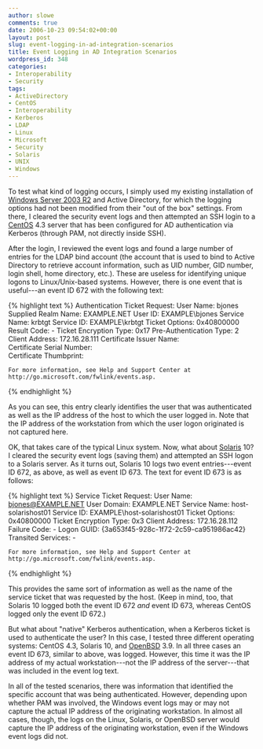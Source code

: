 ```yaml
---
author: slowe
comments: true
date: 2006-10-23 09:54:02+00:00
layout: post
slug: event-logging-in-ad-integration-scenarios
title: Event Logging in AD Integration Scenarios
wordpress_id: 348
categories:
- Interoperability
- Security
tags:
- ActiveDirectory
- CentOS
- Interoperability
- Kerberos
- LDAP
- Linux
- Microsoft
- Security
- Solaris
- UNIX
- Windows
---
```


To test what kind of logging occurs, I simply used my existing installation of [Windows Server 2003 R2](http://www.microsoft.com/windowsserver2003/default.mspx) and Active Directory, for which the logging options had not been modified from their "out of the box" settings. From there, I cleared the security event logs and then attempted an SSH login to a [CentOS](http://www.centos.org/) 4.3 server that has been configured for AD authentication via Kerberos (through PAM, not directly inside SSH).

After the login, I reviewed the event logs and found a large number of entries for the LDAP bind account (the account that is used to bind to Active Directory to retrieve account information, such as UID number, GID number, login shell, home directory, etc.). These are useless for identifying unique logons to Linux/Unix-based systems. However, there is one event that is useful---an event ID 672 with the following text:

{% highlight text %}
    Authentication Ticket Request:
     	User Name:		bjones
     	Supplied Realm Name:	EXAMPLE.NET
     	User ID:			EXAMPLE\bjones
     	Service Name:		krbtgt
     	Service ID:		EXAMPLE\krbtgt
     	Ticket Options:		0x40800000
     	Result Code:		-
     	Ticket Encryption Type:	0x17
     	Pre-Authentication Type:	2
     	Client Address:		172.16.28.111
     	Certificate Issuer Name:	
     	Certificate Serial Number:	
     	Certificate Thumbprint:	
    
    For more information, see Help and Support Center at 
    http://go.microsoft.com/fwlink/events.asp.
{% endhighlight %}

As you can see, this entry clearly identifies the user that was authenticated as well as the IP address of the host to which the user logged in. Note that the IP address of the workstation from which the user logon originated is not captured here.

OK, that takes care of the typical Linux system. Now, what about [Solaris](http://www.sun.com/software/solaris/) 10? I cleared the security event logs (saving them) and attempted an SSH logon to a Solaris server. As it turns out, Solaris 10 logs two event entries---event ID 672, as above, as well as event ID 673. The text for event ID 673 is as follows:

{% highlight text %}
    Service Ticket Request:
     	User Name:		bjones@EXAMPLE.NET
     	User Domain:		EXAMPLE.NET
     	Service Name:		host-solarishost01
     	Service ID:		EXAMPLE\host-solarishost01
     	Ticket Options:		0x40800000
     	Ticket Encryption Type:	0x3
     	Client Address:		172.16.28.112
     	Failure Code:		-
     	Logon GUID:		{3a653f45-928c-1f72-2c59-ca951986ac42}
     	Transited Services:	-
    
    For more information, see Help and Support Center at 
    http://go.microsoft.com/fwlink/events.asp.
{% endhighlight %}

This provides the same sort of information as well as the name of the service ticket that was requested by the host. (Keep in mind, too, that Solaris 10 logged both the event ID 672 _and_ event ID 673, whereas CentOS logged only the event ID 672.)

But what about "native" Kerberos authentication, when a Kerberos ticket is used to authenticate the user? In this case, I tested three different operating systems: CentOS 4.3, Solaris 10, and [OpenBSD](http://www.openbsd.org/) 3.9. In all three cases an event ID 673, similar to above, was logged. However, this time it was the IP address of my actual workstation---not the IP address of the server---that was included in the event log text.

In all of the tested scenarios, there was information that identified the specific account that was being authenticated. However, depending upon whether PAM was involved, the Windows event logs may or may not capture the actual IP address of the originating workstation. In almost all cases, though, the logs on the Linux, Solaris, or OpenBSD server would capture the IP address of the originating workstation, even if the Windows event logs did not.
